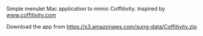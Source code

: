 Simple menulet Mac application to mimic Coffitivity. Inspired by www.coffitivity.com

Download the app from https://s3.amazonaws.com/sung-data/Coffitivity.zip
